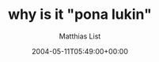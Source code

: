 ---
title: 'why is it "pona lukin"'
posts: 5
hash: 't213'
author: 'Matthias List'
date: 2004-05-11T05:49:00+00:00
sources:
  - http://forums.tokipona.org/viewtopic.php%3Ft=213.html
---